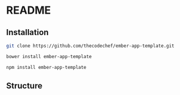 # README


## Installation


```bash
git clone https://github.com/thecodechef/ember-app-template.git
```
```bash
bower install ember-app-template
```
```bash
npm install ember-app-template
```

## Structure
